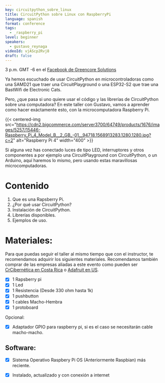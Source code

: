 ```yaml
---
key: circuitpython_sobre_linux
title: CircuitPython sobre Linux con RaspberryPi
language: spanish
format: conference
tags:
  - _raspberry_pi
level: beginner
speakers:
  - gustavo_reynaga
videoId: vjAScp2Rvj8
draft: false
---
```

3 p.m. GMT -6 en el [Facebook de Greencore Solutions](https://www.facebook.com/GreencoreSolutions/live)


Ya hemos escuchado de usar CircuitPython en microcontroladoras como una SAMD21 que traer una CircuitPlayground o una ESP32-S2 que trae una BastWifi de Electronic Cats.

Pero, ¿que pasa si uno quiere usar el código y las librerías de CircuitPython sobre una computadora? En este taller con Gustavo, vamos a aprender como hacer exáctamente esto, con la microcomputadora Raspberry Pi. 

{{< centered-img src="https://cdn2.bigcommerce.com/server3700/64749/products/1676/images/5257/15446-Raspberry_Pi_4_Model_B__2_GB_-01__94718.1568913283.1280.1280.jpg?c=2" alt="Raspberry Pi 4" width="400" >}}

Si alguna vez has conectado luces de tipo LED, interruptores y otros componentes a por ejemplo una CircuitPlayground con CircuitPython, o un Arduino, aquí haremos lo mismo, pero usando estas maravillosas microcomputadoras.

# Contenido

1. Que es una Rapsberry Pi.
2. ¿Por qué usar CircuitPython?
3. Instalación de CircuitPython.
4. Librerías disponibles.
5. Ejemplos de uso.

# Materiales:

Para que puedas seguir el taller al mismo tiempo que con el instructor, te recomendamos adquirir los siguientes materiales. Recomendamos también comprar de las empresas aliadas a este evento como pueden ser [CrCibernética en Costa Rica](https://www.crcibernetica.com/raspberry-pi-4-model-b-2-gb/) o [Adafruit en US](https://www.adafruit.com/product/4292).

- [x] 1 Rapsberry pi
- [x] 1 Led
- [x] 1 Resistencia (Desde 330 ohm hasta 1k)
- [x] 1 pushbutton
- [x] 1 cables Macho-Hembra
- [x] 1 protoboard

Opcional: 
- [x] Adaptador GPIO para raspberry pi, si es el caso se necesitarán cable macho-macho.

## Software: 

- [x] Sistema Operativo Raspbery Pi OS (Anteriormente Raspbian) más reciente.
- [x] Instalado, actualizado y con conexión a internet

